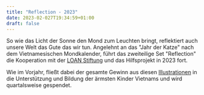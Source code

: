 ```yaml
---
title: "Reflection - 2023"
date: 2023-02-027T19:34:59+01:00
draft: false
---
```


So wie das Licht der Sonne den Mond zum Leuchten bringt, reflektiert auch unsere Welt das Gute das wir tun. Angelehnt an das "Jahr der Katze" nach dem Vietnamesischen Mondkalender, führt das zweiteilige Set "Reflection" die Kooperation mit der [LOAN Stiftung](https://loan-stiftung.de) und das Hilfsprojekt in 2023 fort. 

Wie im Vorjahr, fließt dabei der gesamte Gewinn aus diesen [Illustrationen](https://shop.seraphine-arts.com/collections/reflection) in die Unterstützung und Bildung der ärmsten Kinder Vietnams und wird quartalsweise gespendet.